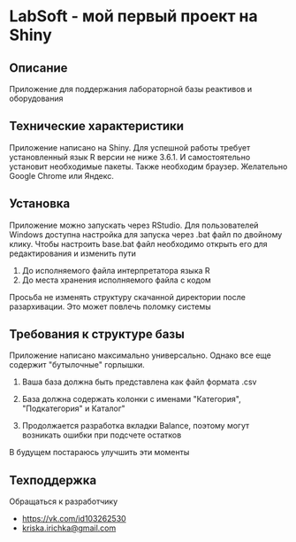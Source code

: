 # LabSoft - мой первый проект на Shiny

## Описание

Приложение для поддержания лабораторной базы реактивов и оборудования

## Технические характеристики

Приложение написано на Shiny. Для успешной работы требует установленный язык R версии не ниже 3.6.1. И самостоятельно установит необходимые пакеты. Также необходим браузер. Желательно Google Chrome или Яндекс.

## Установка

Приложение можно запускать через RStudio. Для пользователей Windows доступна настройка для запуска через .bat  файл по двойному клику. Чтобы настроить base.bat файл необходимо открыть его для редактирования и изменить пути 

1) До исполняемого файла интерпретатора языка R
2) До места хранения исполняемого файла с кодом

Просьба не изменять структуру скачанной директории после разархивации. Это может повлечь поломку системы

## Требования к структуре базы

Приложение написано максимально универсально. Однако все еще содержит "бутылочные" горлышки. 

1) Ваша база должна быть представлена как файл формата .csv

2) База должна содержать колонки с именами "Категория", "Подкатегория" и Каталог"

3) Продолжается разработка вкладки Balance, поэтому могут возникать ошибки при подсчете остатков

В будущем постараюсь улучшить эти моменты


## Техподдержка

Обращаться к разработчику

 - https://vk.com/id103262530
 - kriska.irichka@gmail.com
 